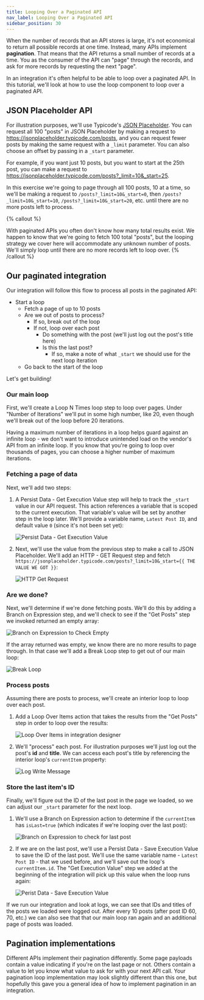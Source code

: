 ```yaml
---
title: Looping Over a Paginated API
nav_label: Looping Over a Paginated API
sidebar_position: 30
---
```


When the number of records that an API stores is large, it's not economical to return all possible records at one time.
Instead, many APIs implement **pagination**.
That means that the API returns a small number of records at a time.
You as the consumer of the API can "page" through the records, and ask for more records by requesting the next "page".

In an integration it's often helpful to be able to loop over a paginated API.
In this tutorial, we'll look at how to use the loop component to loop over a paginated API.

## JSON Placeholder API

For illustration purposes, we'll use Typicode's [JSON Placeholder](https://jsonplaceholder.typicode.com/).
You can request all 100 "posts" in JSON Placeholder by making a request to https://jsonplaceholder.typicode.com/posts, and you can request fewer posts by making the same request with a `_limit` parameter.
You can also choose an offset by passing in a `_start` parameter.

For example, if you want just 10 posts, but you want to start at the 25th post, you can make a request to https://jsonplaceholder.typicode.com/posts?_limit=10&_start=25.

In this exercise we're going to page through all 100 posts, 10 at a time, so we'll be making a request to `/posts?_limit=10&_start=0`, then `/posts?_limit=10&_start=10`, `/posts?_limit=10&_start=20`, etc. until there are no more posts left to process.

{% callout  %}

With paginated APIs you often don't know how many total results exist. We happen to know that we're going to fetch 100 total "posts", but the looping strategy we cover here will accommodate any unknown number of posts. We'll simply loop until there are no more records left to loop over.
{% /callout  %}

## Our paginated integration

Our integration will follow this flow to process all posts in the paginated API:

- Start a loop
  - Fetch a page of up to 10 posts
  - Are we out of posts to process?
    - If so, break out of the loop
    - If not, loop over each post
      - Do something with the post (we'll just log out the post's title here)
      - Is this the last post?
        - If so, make a note of what `_start` we should use for the next loop iteration
  - Go back to the start of the loop

Let's get building!

### Our main loop

First, we'll create a Loop N Times loop step to loop over pages.
Under "Number of Iterations" we'll put in some high number, like 20, even though we'll break out of the loop before 20 iterations.

Having a maximum number of iterations in a loop helps guard against an infinite loop - we don't want to introduce unintended load on the vendor's API from an infinite loop.
If you know that you're going to loop over thousands of pages, you can choose a higher number of maximum iterations.

### Fetching a page of data

Next, we'll add two steps:

1. A Persist Data - Get Execution Value step will help to track the `_start` value in our API request.
   This action references a variable that is scoped to the current execution.
   That variable's value will be set by another step in the loop later.
   We'll provide a variable name, `Latest Post ID`, and default value `0` (since it's not been set yet):

     ![Persist Data - Get Execution Value](/assets/get-execution-value.png)

2. Next, we'll use the value from the previous step to make a call to JSON Placeholder.
   We'll add an HTTP - GET Request step and fetch `https://jsonplaceholder.typicode.com/posts?_limit=10&_start={{ THE VALUE WE GOT }}`:

    ![HTTP Get Request](/assets/get-posts.png)

### Are we done?

Next, we'll determine if we're done fetching posts.
We'll do this by adding a Branch on Expression step, and we'll check to see if the "Get Posts" step we invoked returned an empty array:

 ![Branch on Expression to Check Empty](/assets/branch-on-empty.png)

If the array returned was empty, we know there are no more results to page through.
In that case we'll add a Break Loop step to get out of our main loop:

 ![Break Loop](/assets/break-loop.png)

### Process posts

Assuming there are posts to process, we'll create an interior loop to loop over each post.

1. Add a Loop Over Items action that takes the results from the "Get Posts" step in order to loop over the results:

    ![Loop Over Items in integration designer](/assets/loop-over-posts.png)

1. We'll "process" each post.
   For illustration purposes we'll just log out the post's **id** and **title**.
   We can access each post's title by referencing the interior loop's `currentItem` property:

    ![Log Write Message](/assets/log-out-post.png)

### Store the last item's ID

Finally, we'll figure out the ID of the last post in the page we loaded, so we can adjust our `_start` parameter for the next loop.

1. We'll use a Branch on Expression action to determine if the `currentItem` has `isLast=true` (which indicates if we're looping over the last post):

    ![Branch on Expression to check for last post](/assets/is-last-post.png)

2. If we are on the last post, we'll use a Persist Data - Save Execution Value to save the ID of the last post.
   We'll use the same variable name - `Latest Post ID` - that we used before, and we'll save out the loop's `currentItem.id`.
   The "Get Execution Value" step we added at the beginning of the integration will pick up this value when the loop runs again:

    ![Perist Data - Save Execution Value](/assets/save-execution-value.png)

If we run our integration and look at logs, we can see that IDs and titles of the posts we loaded were logged out.
After every 10 posts (after post ID 60, 70, etc.) we can also see that that our main loop ran again and an additional page of posts was loaded.

## Pagination implementations

Different APIs implement their pagination differently.
Some page payloads contain a value indicating if you're on the last page or not.
Others contain a value to let you know what value to ask for with your next API call.
Your pagination loop implementation may look slightly different than this one, but hopefully this gave you a general idea of how to implement pagination in an integration.
